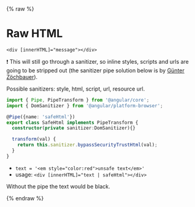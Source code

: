 {% raw %}
# Raw HTML

```
<div [innerHTML]="message"></div>
```

:exclamation: This will still go through a sanitizer, so inline styles, scripts and urls are going to be stripped out (the sanitizer pipe solution below is by [Günter Zöchbauer](https://stackoverflow.com/a/37076868)).

Possible sanitizers: style, html, script, url, resource url.

```typescript
import { Pipe, PipeTransform } from '@angular/core';
import { DomSanitizer } from '@angular/platform-browser';

@Pipe({name: 'safeHtml'})
export class SafeHtml implements PipeTransform {
  constructor(private sanitizer:DomSanitizer){}

  transform(val) {
    return this.sanitizer.bypassSecurityTrustHtml(val);
  }
}
```
- `text = '<em style="color:red">unsafe text</em>'`
- usage: `<div [innerHTML]="text | safeHtml"></div>`

Without the pipe the text would be black.

{% endraw %}
